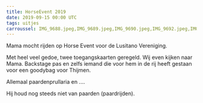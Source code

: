 ```yaml
---
title: HorseEvent 2019
date: 2019-09-15 00:00 UTC
tags: uitjes
carroussel: IMG_9688.jpeg,IMG_9689.jpeg,IMG_9690.jpeg,IMG_9692.jpeg,IMG_9693.jpeg,IMG_9694.jpeg,IMG_9695.jpeg,IMG_9697.jpeg,IMG_9698.jpeg
---
```

Mama mocht rijden op Horse Event voor de Lusitano Vereniging. 

Met heel veel gedoe, twee toegangskaarten geregeld. Wij even kijken naar Mama.
Backstage pas en zelfs iemand die voor hem in de rij heeft gestaan voor een goodybag voor Thijmen. 

Allemaal paardenprullaria en ....

Hij houd nog steeds niet van paarden (paardrijden).



